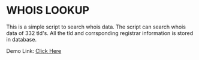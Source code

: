 # WHOIS LOOKUP
This is a simple script to search whois data. The script can search whois data of 332 tld's. All the tld and corrsponding registrar information is stored in database.

Demo Link:  [Click Here](http://tkeworld.com/demo/whois/)
